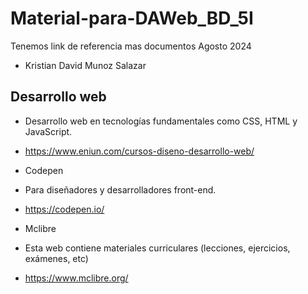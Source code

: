 # Material-para-DAWeb_BD_5I
Tenemos link de referencia mas documentos Agosto 2024
- Kristian David Munoz Salazar

## Desarrollo web
 - Desarrollo web en tecnologías fundamentales como CSS, HTML y JavaScript.
 - https://www.eniun.com/cursos-diseno-desarrollo-web/

- Codepen
- Para diseñadores y desarrolladores front-end.
- https://codepen.io/
  
- Mclibre
- Esta web contiene materiales curriculares (lecciones, ejercicios, exámenes, etc)
- https://www.mclibre.org/
